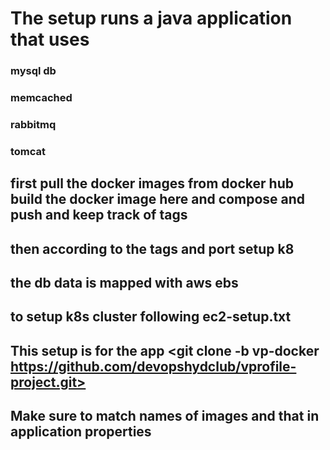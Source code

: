# The setup runs a java application that uses 

### mysql db
### memcached
### rabbitmq
### tomcat



## first pull the docker images from docker hub build the docker image here and compose and push and keep track of tags
## then according to the tags and port setup k8
## the db data is mapped with aws ebs 
## to setup k8s cluster following ec2-setup.txt


## This setup is for the app <git clone -b vp-docker https://github.com/devopshydclub/vprofile-project.git>

## Make sure to match names of images and that in application properties